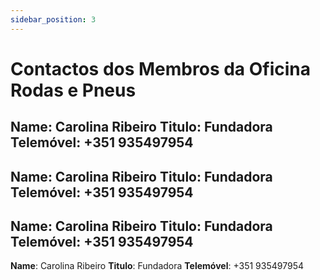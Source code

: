 ```yaml
---
sidebar_position: 3
---
```


# Contactos  dos Membros da Oficina Rodas e Pneus

**Name**: Carolina Ribeiro
**Titulo**: Fundadora
**Telemóvel**: +351 935497954
---

**Name**: Carolina Ribeiro
**Titulo**: Fundadora
**Telemóvel**: +351 935497954
---

**Name**: Carolina Ribeiro
**Titulo**: Fundadora
**Telemóvel**: +351 935497954
---

**Name**: Carolina Ribeiro
**Titulo**: Fundadora
**Telemóvel**: +351 935497954